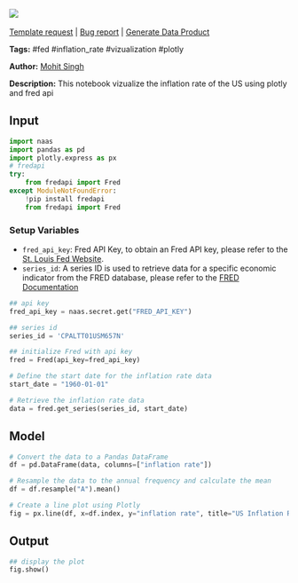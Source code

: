 <a href="https://app.naas.ai/user-redirect/naas/downloader?url=https://raw.githubusercontent.com/jupyter-naas/awesome-notebooks/master/FED/FED_Visualize_Inflation_Rate.ipynb" target="_parent"><img src="https://naasai-public.s3.eu-west-3.amazonaws.com/Open_in_Naas_Lab.svg"/></a><br><br><a href="https://github.com/jupyter-naas/awesome-notebooks/issues/new?assignees=&labels=&template=template-request.md&title=Tool+-+Action+of+the+notebook+">Template request</a> | <a href="https://github.com/jupyter-naas/awesome-notebooks/issues/new?assignees=&labels=bug&template=bug_report.md&title=FED+-+Visualize+Inflation+Rate:+Error+short+description">Bug report</a> | <a href="https://app.naas.ai/user-redirect/naas/downloader?url=https://raw.githubusercontent.com/jupyter-naas/awesome-notebooks/master/Naas/Naas_Start_data_product.ipynb" target="_parent">Generate Data Product</a>

**Tags:** #fed #inflation_rate #vizualization #plotly

**Author:** [Mohit Singh](https://www.linkedin.com/in/mohwits/)

**Description:** This notebook vizualize the inflation rate of the US using plotly and fred api

## Input


```python
import naas
import pandas as pd
import plotly.express as px
# fredapi
try:
    from fredapi import Fred
except ModuleNotFoundError:
    !pip install fredapi
    from fredapi import Fred
```

### Setup Variables
- `fred_api_key`: Fred API Key, to obtain an Fred API key, please refer to the [St. Louis Fed Website](https://fred.stlouisfed.org/).
- `series_id`: A series ID is used to retrieve data for a specific economic indicator from the FRED database, please refer to the [FRED Documentation](https://fred.stlouisfed.org/docs/api/fred/#General_Documentation)


```python
## api key
fred_api_key = naas.secret.get("FRED_API_KEY")
```


```python
## series id
series_id = 'CPALTT01USM657N'
```


```python
## initialize Fred with api key
fred = Fred(api_key=fred_api_key)
```


```python
# Define the start date for the inflation rate data
start_date = "1960-01-01"
```


```python
# Retrieve the inflation rate data
data = fred.get_series(series_id, start_date)
```

## Model


```python
# Convert the data to a Pandas DataFrame
df = pd.DataFrame(data, columns=["inflation rate"])
```


```python
# Resample the data to the annual frequency and calculate the mean
df = df.resample("A").mean()
```


```python
# Create a line plot using Plotly
fig = px.line(df, x=df.index, y="inflation rate", title="US Inflation Rate (1960-2023)")
```

## Output


```python
## display the plot
fig.show()
```
